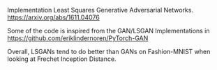 Implementation Least Squares Generative Adversarial Networks.
https://arxiv.org/abs/1611.04076

Some of the code is inspired from the GAN/LSGAN Implementations in https://github.com/eriklindernoren/PyTorch-GAN


Overall, LSGANs tend to do better than GANs on Fashion-MNIST when looking at Frechet Inception Distance.
